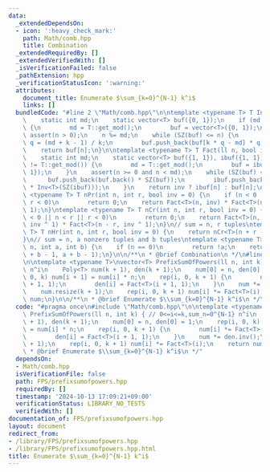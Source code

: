 ```yaml
---
data:
  _extendedDependsOn:
  - icon: ':heavy_check_mark:'
    path: Math/comb.hpp
    title: Combination
  _extendedRequiredBy: []
  _extendedVerifiedWith: []
  _isVerificationFailed: false
  _pathExtension: hpp
  _verificationStatusIcon: ':warning:'
  attributes:
    document_title: Enumerate $\sum_{k=0}^{N-1} k^i$
    links: []
  bundledCode: "#line 2 \"Math/comb.hpp\"\n\ntemplate <typename T> T Inv(ll n) {\n\
    \    static int md;\n    static vector<T> buf({0, 1});\n    if (md != T::get_mod())\
    \ {\n        md = T::get_mod();\n        buf = vector<T>({0, 1});\n    }\n   \
    \ assert(n > 0);\n    n %= md;\n    while (SZ(buf) <= n) {\n        int k = SZ(buf),\
    \ q = (md + k - 1) / k;\n        buf.push_back(buf[k * q - md] * q);\n    }\n\
    \    return buf[n];\n}\n\ntemplate <typename T> T Fact(ll n, bool inv = 0) {\n\
    \    static int md;\n    static vector<T> buf({1, 1}), ibuf({1, 1});\n    if (md\
    \ != T::get_mod()) {\n        md = T::get_mod();\n        buf = ibuf = vector<T>({1,\
    \ 1});\n    }\n    assert(n >= 0 and n < md);\n    while (SZ(buf) <= n) {\n  \
    \      buf.push_back(buf.back() * SZ(buf));\n        ibuf.push_back(ibuf.back()\
    \ * Inv<T>(SZ(ibuf)));\n    }\n    return inv ? ibuf[n] : buf[n];\n}\n\ntemplate\
    \ <typename T> T nPr(int n, int r, bool inv = 0) {\n    if (n < 0 || n < r ||\
    \ r < 0)\n        return 0;\n    return Fact<T>(n, inv) * Fact<T>(n - r, inv ^\
    \ 1);\n}\ntemplate <typename T> T nCr(int n, int r, bool inv = 0) {\n    if (n\
    \ < 0 || n < r || r < 0)\n        return 0;\n    return Fact<T>(n, inv) * Fact<T>(r,\
    \ inv ^ 1) * Fact<T>(n - r, inv ^ 1);\n}\n// sum = n, r tuples\ntemplate <typename\
    \ T> T nHr(int n, int r, bool inv = 0) {\n    return nCr<T>(n + r - 1, r, inv);\n\
    }\n// sum = n, a nonzero tuples and b tuples\ntemplate <typename T> T choose(int\
    \ n, int a, int b) {\n    if (n == 0)\n        return !a;\n    return nCr<T>(n\
    \ + b - 1, a + b - 1);\n}\n\n/**\n * @brief Combination\n */\n#line 3 \"FPS/prefixsumofpowers.hpp\"\
    \n\ntemplate <typename T>\nvector<T> PrefixSumOfPowers(ll n, int k) { // 0<=i<=k,sum_n=0^{N-1}\
    \ n^i\n    Poly<T> num(k + 1), den(k + 1);\n    num[0] = n, den[0] = 1;\n    rep(i,\
    \ 0, k) num[i + 1] = num[i] * n;\n    rep(i, 0, k + 1) {\n        num[i] *= Fact<T>(i\
    \ + 1, 1);\n        den[i] = Fact<T>(i + 1, 1);\n    }\n    num *= den.inv();\n\
    \    num.resize(k + 1);\n    rep(i, 0, k + 1) num[i] *= Fact<T>(i);\n    return\
    \ num;\n}\n\n/**\n * @brief Enumerate $\\sum_{k=0}^{N-1} k^i$\n */\n"
  code: "#pragma once\n#include \"Math/comb.hpp\"\n\ntemplate <typename T>\nvector<T>\
    \ PrefixSumOfPowers(ll n, int k) { // 0<=i<=k,sum_n=0^{N-1} n^i\n    Poly<T> num(k\
    \ + 1), den(k + 1);\n    num[0] = n, den[0] = 1;\n    rep(i, 0, k) num[i + 1]\
    \ = num[i] * n;\n    rep(i, 0, k + 1) {\n        num[i] *= Fact<T>(i + 1, 1);\n\
    \        den[i] = Fact<T>(i + 1, 1);\n    }\n    num *= den.inv();\n    num.resize(k\
    \ + 1);\n    rep(i, 0, k + 1) num[i] *= Fact<T>(i);\n    return num;\n}\n\n/**\n\
    \ * @brief Enumerate $\\sum_{k=0}^{N-1} k^i$\n */"
  dependsOn:
  - Math/comb.hpp
  isVerificationFile: false
  path: FPS/prefixsumofpowers.hpp
  requiredBy: []
  timestamp: '2024-10-13 17:09:21+09:00'
  verificationStatus: LIBRARY_NO_TESTS
  verifiedWith: []
documentation_of: FPS/prefixsumofpowers.hpp
layout: document
redirect_from:
- /library/FPS/prefixsumofpowers.hpp
- /library/FPS/prefixsumofpowers.hpp.html
title: Enumerate $\sum_{k=0}^{N-1} k^i$
---
```

